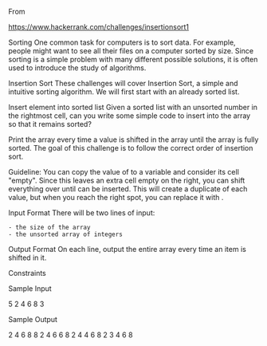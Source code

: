 From 

https://www.hackerrank.com/challenges/insertionsort1

Sorting
One common task for computers is to sort data. For example, people might want to see all their files on a computer sorted by size. Since sorting is a simple problem with many different possible solutions, it is often used to introduce the study of algorithms.

Insertion Sort
These challenges will cover Insertion Sort, a simple and intuitive sorting algorithm. We will first start with an already sorted list.

Insert element into sorted list
Given a sorted list with an unsorted number in the rightmost cell, can you write some simple code to insert into the array so that it remains sorted?

Print the array every time a value is shifted in the array until the array is fully sorted. The goal of this challenge is to follow the correct order of insertion sort.

Guideline: You can copy the value of to a variable and consider its cell "empty". Since this leaves an extra cell empty on the right, you can shift everything over until can be inserted. This will create a duplicate of each value, but when you reach the right spot, you can replace it with .

Input Format
There will be two lines of input:

    - the size of the array
    - the unsorted array of integers

Output Format
On each line, output the entire array every time an item is shifted in it.

Constraints

Sample Input

5
2 4 6 8 3

Sample Output

2 4 6 8 8 
2 4 6 6 8 
2 4 4 6 8 
2 3 4 6 8 

